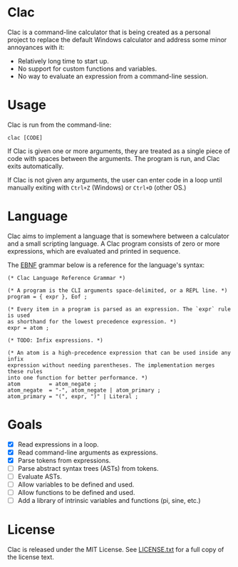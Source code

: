 # Clac
Clac is a command-line calculator that is being created as a personal project
to replace the default Windows calculator and address some minor annoyances
with it:
* Relatively long time to start up.
* No support for custom functions and variables.
* No way to evaluate an expression from a command-line session.

# Usage
Clac is run from the command-line:
```shell
clac [CODE]
```

If Clac is given one or more arguments, they are treated as a single piece of
code with spaces between the arguments. The program is run, and Clac exits
automatically.

If Clac is not given any arguments, the user can enter code in a loop until
manually exiting with `Ctrl+Z` (Windows) or `Ctrl+D` (other OS.)

# Language
Clac aims to implement a language that is somewhere between a calculator and a
small scripting language. A Clac program consists of zero or more expressions,
which are evaluated and printed in sequence.

The [EBNF](https://en.wikipedia.org/wiki/Extended_Backus-Naur_form) grammar
below is a reference for the language's syntax:
```EBNF
(* Clac Language Reference Grammar *)

(* A program is the CLI arguments space-delimited, or a REPL line. *)
program = { expr }, Eof ;

(* Every item in a program is parsed as an expression. The `expr` rule is used
as shorthand for the lowest precedence expression. *)
expr = atom ;

(* TODO: Infix expressions. *)

(* An atom is a high-precedence expression that can be used inside any infix
expression without needing parentheses. The implementation merges these rules
into one function for better performance. *)
atom         = atom_negate ;
atom_negate  = "-", atom_negate | atom_primary ;
atom_primary = "(", expr, ")" | Literal ;
```

# Goals
* [x] Read expressions in a loop.
* [x] Read command-line arguments as expressions.
* [x] Parse tokens from expressions.
* [ ] Parse abstract syntax trees (ASTs) from tokens.
* [ ] Evaluate ASTs.
* [ ] Allow variables to be defined and used.
* [ ] Allow functions to be defined and used.
* [ ] Add a library of intrinsic variables and functions (pi, sine, etc.)

# License
Clac is released under the MIT License. See [LICENSE.txt](/LICENSE.txt) for a
full copy of the license text.
